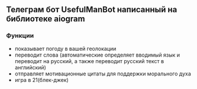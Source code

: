 ## Телеграм бот UsefulManBot написанный на библиотеке aiogram

### Функции

- показывает погоду в вашей геолокации
- переводит слова (автоматические определяет вводимый язык и переводит на русский, а также переводит русский текст в английский)
- отправляет мотивационные цитаты для поддержки морального духа
- игра в 21(блек-джек)
